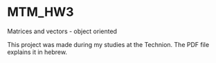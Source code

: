 # MTM_HW3
Matrices and vectors - object oriented


This project was made during my studies at the Technion.
The PDF file explains it in hebrew.

